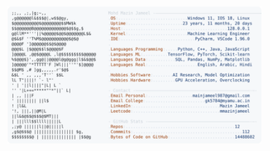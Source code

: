 <picture>
  <source srcset="https://raw.githubusercontent.com/mmazinjameel/mmazinjameel/main/dark_mode.svg?v=1761360948" media="(prefers-color-scheme: dark)">
  <img src="https://raw.githubusercontent.com/mmazinjameel/mmazinjameel/main/light_mode.svg?v=1761360948">
</picture>
